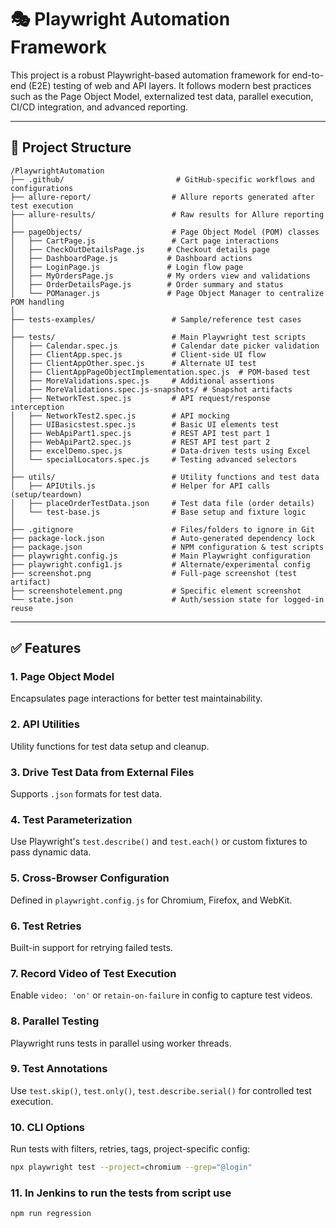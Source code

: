 # 🎭 Playwright Automation Framework

This project is a robust Playwright-based automation framework for end-to-end (E2E) testing of web and API layers. It follows modern best practices such as the Page Object Model, externalized test data, parallel execution, CI/CD integration, and advanced reporting.

---

## 📂 Project Structure

```
/PlaywrightAutomation
├── .github/                         # GitHub-specific workflows and configurations
├── allure-report/                  # Allure reports generated after test execution
├── allure-results/                 # Raw results for Allure reporting
│
├── pageObjects/                    # Page Object Model (POM) classes
│   ├── CartPage.js                 # Cart page interactions
│   ├── CheckOutDetailsPage.js     # Checkout details page
│   ├── DashboardPage.js           # Dashboard actions
│   ├── LoginPage.js               # Login flow page
│   ├── MyOrdersPage.js            # My orders view and validations
│   ├── OrderDetailsPage.js        # Order summary and status
│   └── POManager.js               # Page Object Manager to centralize POM handling
│
├── tests-examples/                 # Sample/reference test cases
│
├── tests/                          # Main Playwright test scripts
│   ├── Calendar.spec.js            # Calendar date picker validation
│   ├── ClientApp.spec.js           # Client-side UI flow
│   ├── ClientAppOther.spec.js      # Alternate UI test
│   ├── ClientAppPageObjectImplementation.spec.js  # POM-based test
│   ├── MoreValidations.spec.js     # Additional assertions
│   ├── MoreValidations.spec.js-snapshots/ # Snapshot artifacts
│   ├── NetworkTest.spec.js         # API request/response interception
│   ├── NetworkTest2.spec.js        # API mocking
│   ├── UIBasicstest.spec.js        # Basic UI elements test
│   ├── WebApiPart1.spec.js         # REST API test part 1
│   ├── WebApiPart2.spec.js         # REST API test part 2
│   ├── excelDemo.spec.js           # Data-driven tests using Excel
│   └── specialLocators.spec.js     # Testing advanced selectors
│
├── utils/                          # Utility functions and test data
│   ├── APIUtils.js                 # Helper for API calls (setup/teardown)
│   ├── placeOrderTestData.json     # Test data file (order details)
│   └── test-base.js                # Base setup and fixture logic
│
├── .gitignore                      # Files/folders to ignore in Git
├── package-lock.json               # Auto-generated dependency lock
├── package.json                    # NPM configuration & test scripts
├── playwright.config.js            # Main Playwright configuration
├── playwright.config1.js           # Alternate/experimental config
├── screenshot.png                  # Full-page screenshot (test artifact)
├── screenshotelement.png           # Specific element screenshot
└── state.json                      # Auth/session state for logged-in reuse
```

---

## ✅ Features

### 1. Page Object Model
Encapsulates page interactions for better test maintainability.  

### 2. API Utilities
Utility functions for test data setup and cleanup.

### 3. Drive Test Data from External Files
Supports `.json` formats for test data.  

### 4. Test Parameterization
Use Playwright's `test.describe()` and `test.each()` or custom fixtures to pass dynamic data.  

### 5. Cross-Browser Configuration
Defined in `playwright.config.js` for Chromium, Firefox, and WebKit.  

### 6. Test Retries
Built-in support for retrying failed tests.

### 7. Record Video of Test Execution
Enable `video: 'on'` or `retain-on-failure` in config to capture test videos.

### 8. Parallel Testing
Playwright runs tests in parallel using worker threads.  

### 9. Test Annotations
Use `test.skip()`, `test.only()`, `test.describe.serial()` for controlled test execution.

### 10. CLI Options
Run tests with filters, retries, tags, project-specific config:
```bash
npx playwright test --project=chromium --grep="@login"
```

### 11. In Jenkins to run the tests from script use
```
npm run regression
```

